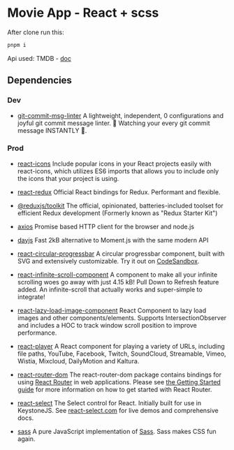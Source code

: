 # Movie App - React + scss

After clone run this:

```sh
pnpm i
```

Api used: TMDB - [doc](https://developer.themoviedb.org/reference/intro/getting-started)

## Dependencies

### Dev

- [git-commit-msg-linter](https://www.npmjs.com/package/git-commit-msg-linter)
  A lightweight, independent, 0 configurations and joyful git commit message linter.
  👀 Watching your every git commit message INSTANTLY 🚀.

### Prod

- [react-icons](https://www.npmjs.com/package/react-icons)
  Include popular icons in your React projects easily with react-icons, which utilizes ES6 imports that allows you to include only the icons that your project is using.

- [react-redux](https://www.npmjs.com/package/react-redux)
  Official React bindings for Redux.
  Performant and flexible.

- [@reduxjs/toolkit](https://www.npmjs.com/package/@reduxjs/toolkit)
  The official, opinionated, batteries-included toolset for efficient Redux development
  (Formerly known as "Redux Starter Kit")

- [axios](https://www.npmjs.com/package/axios)
  Promise based HTTP client for the browser and node.js

- [dayjs](https://www.npmjs.com/package/dayjs)
  Fast 2kB alternative to Moment.js with the same modern API

- [react-circular-progressbar](https://www.npmjs.com/package/react-circular-progressbar)
  A circular progressbar component, built with SVG and extensively customizable. Try it out on [CodeSandbox](https://codesandbox.io/s/vymm4oln6y).

- [react-infinite-scroll-component](https://www.npmjs.com/package/react-infinite-scroll-component)
  A component to make all your infinite scrolling woes go away with just 4.15 kB! Pull Down to Refresh feature added. An infinite-scroll that actually works and super-simple to integrate!

- [react-lazy-load-image-component](https://www.npmjs.com/package/react-lazy-load-image-component)
  React Component to lazy load images and other components/elements. Supports IntersectionObserver and includes a HOC to track window scroll position to improve performance.

- [react-player](https://www.npmjs.com/package/react-player)
  A React component for playing a variety of URLs, including file paths, YouTube, Facebook, Twitch, SoundCloud, Streamable, Vimeo, Wistia, Mixcloud, DailyMotion and Kaltura.

- [react-router-dom](https://www.npmjs.com/package/react-router-dom)
  The react-router-dom package contains bindings for using [React Router](https://github.com/remix-run/react-router) in web applications. Please see [the Getting Started guide](https://reactrouter.com/en/main/start/tutorial) for more information on how to get started with React Router.

- [react-select](https://www.npmjs.com/package/react-select)
  The Select control for React. Initially built for use in KeystoneJS.
  See [react-select.com](https://www.react-select.com/) for live demos and comprehensive docs.

- [sass](npmjs.com/package/sass)
  A pure JavaScript implementation of [Sass](https://sass-lang.com/). Sass makes CSS fun again.
